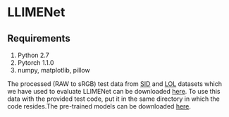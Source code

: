 # LLIMENet
## Requirements
 1. Python 2.7
 2. Pytorch 1.1.0
 3. numpy, matplotlib, pillow

The processed (RAW to sRGB) test data from [SID](https://cchen156.github.io/SID.html) and [LOL](https://daooshee.github.io/BMVC2018website/) datasets which we have used to evaluate LLIMENet can be downloaded [here](https://indianinstituteofscience-my.sharepoint.com/personal/sameer_iisc_ac_in/_layouts/15/onedrive.aspx?id=%2Fpersonal%2Fsameer%5Fiisc%5Fac%5Fin%2FDocuments%2FTest%5Fdata%2Ftest%5Fdata%2Ezip&parent=%2Fpersonal%2Fsameer%5Fiisc%5Fac%5Fin%2FDocuments%2FTest%5Fdata&ct=1607585997507&or=OWA-NT&cid=edc9cf0e-27d5-9f82-c5b0-7d7648bc4241&originalPath=aHR0cHM6Ly9pbmRpYW5pbnN0aXR1dGVvZnNjaWVuY2UtbXkuc2hhcmVwb2ludC5jb20vOnU6L2cvcGVyc29uYWwvc2FtZWVyX2lpc2NfYWNfaW4vRVRvdHN3SDhMa0pObklFMFVwQlh2UmNCUjlUZnNDQ0RmZk9fcFRPWE9qRUV3UT9ydGltZT1yd2ZoeXQ2YzJFZw). To use this data with the provided test code, put it in the same directory in which the code resides.The pre-trained models can be downloaded [here](https://indianinstituteofscience-my.sharepoint.com/personal/sameer_iisc_ac_in/_layouts/15/onedrive.aspx?id=%2Fpersonal%2Fsameer%5Fiisc%5Fac%5Fin%2FDocuments%2FTest%5Fdata%2Fmodels%2Ezip&parent=%2Fpersonal%2Fsameer%5Fiisc%5Fac%5Fin%2FDocuments%2FTest%5Fdata).
